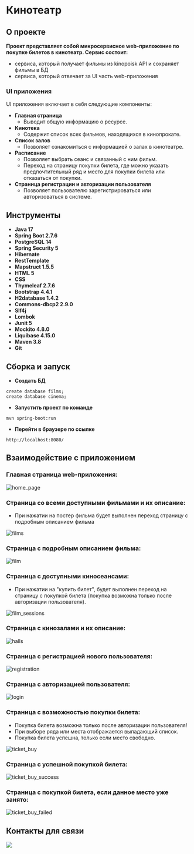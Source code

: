 # Кинотеатр

## О проекте

**Проект представляет собой микросервисное web-приложение по покупке билетов в кинотеатр. Сервис состоит:**

* сервиса, который получает фильмы из kinopoisk API и сохраняет фильмы в БД
* сервиса, который отвечает за UI часть web-приложения

### UI приложения

UI приложения включает в себя следующие компоненты:

- **Главная страница**
  - Выводит общую информацию о ресурсе.
- **Кинотека**
  - Содержит список всех фильмов, находящихся в кинопрокате.
- **Список залов**
  - Позволяет ознакомиться с информацией о залах в кинотеатре.
- **Расписание**
  - Позволяет выбрать сеанс и связанный с ним фильм.
  - Переход на страницу покупки билета, где можно указать предпочтительный ряд и место для покупки билета или отказаться от покупки.
- **Страница регистрации и авторизации пользователя**
  - Позволяет пользователю зарегистрироваться или авторизоваться в системе.

## Инструменты

- **Java 17**
- **Spring Boot 2.7.6**
- **PostgreSQL 14**
- **Spring Security 5**
- **Hibernate**
- **RestTemplate**
- **Mapstruct 1.5.5**
- **HTML 5**
- **CSS**
- **Thymeleaf 2.7.6**
- **Bootstrap 4.4.1**
- **H2database 1.4.2**
- **Commons-dbcp2 2.9.0**
- **Slf4j**
- **Lombok**
- **Junit 5**
- **Mockito 4.8.0**
- **Liquibase 4.15.0**
- **Maven 3.8**
- **Git**

## Сборка и запуск<br>

- **Создать БД**

``` shell 
create database films;
create database cinema;
```

- **Запустить проект по команде**

``` shell 
mvn spring-boot:run
```

- **Перейти в браузере по ссылке**

``` shell 
http://localhost:8080/
```

## Взаимодействие с приложением<br>

### Главная страница web-приложения:

![home_page](cinema-main-service/src/main/resources/static/application_pictures/home_page.png)

### Страница со всеми доступными фильмами и их описание:

- При нажатии на постер фильма будет выполнен переход страницу с подробным описанием фильма

![films](cinema-main-service/src/main/resources/static/application_pictures/films.png)

### Страница с подробным описанием фильма:

![film](cinema-main-service/src/main/resources/static/application_pictures/film.png)

### Страница с доступными киносеансами:

- При нажатии на "купить билет", будет выполнен переход на страницу с покупкой билета (покупка возможна только после
  авторизации пользователя).

![film_sessions](cinema-main-service/src/main/resources/static/application_pictures/film_sessions.png)

### Страница с кинозалами и их описание:

![halls](cinema-main-service/src/main/resources/static/application_pictures/halls.png)

### Страница с регистрацией нового пользователя:

![registration](cinema-main-service/src/main/resources/static/application_pictures/registration.png)

### Страница с авторизацией пользователя:

![login](cinema-main-service/src/main/resources/static/application_pictures/login.png)

### Страница с возможностью покупки билета:

- Покупка билета возможна только после авторизации пользователя!
- При выборе ряда или места отображается выпадающий список.
- Покупка билета успешна, только если место свободно. <br/>

![ticket_buy](cinema-main-service/src/main/resources/static/application_pictures/ticket_buy.png)

### Страница с успешной покупкой билета:

![ticket_buy_success](cinema-main-service/src/main/resources/static/application_pictures/ticket_buy_success.png)

### Страница с покупкой билета, если данное место уже занято:

![ticket_buy_failed](cinema-main-service/src/main/resources/static/application_pictures/ticket_buy_failed.png)

## Контакты для связи<br>

<a href="https://t.me/OvercomingJunk" target="blank"><img src="https://img.icons8.com/clouds/50/000000/telegram-app.png"/></a>

